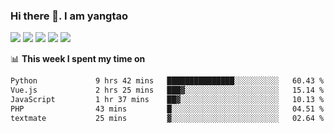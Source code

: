 ### Hi there 👋. I am yangtao 

<!-- **runtu666/runtu666** is a ✨ _special_ ✨ repository because its `README.md` (this file) appears on your GitHub profile. -->

![](https://github-profile-summary-cards.vercel.app/api/cards/profile-details?username=runtu666&theme=github)
![](https://github-profile-summary-cards.vercel.app/api/cards/repos-per-language?username=runtu666&theme=github)
![](https://github-profile-summary-cards.vercel.app/api/cards/most-commit-language?username=runtu666&theme=github)
![](https://github-profile-summary-cards.vercel.app/api/cards/stats?&username=runtu666&theme=github)
![](https://github-profile-summary-cards.vercel.app/api/cards/productive-time?username=runtu666&theme=github)

📊 **This week I spent my time on**
<!--START_SECTION:waka-->

```txt
Python             9 hrs 42 mins   ███████████████░░░░░░░░░░   60.43 %
Vue.js             2 hrs 25 mins   ███▓░░░░░░░░░░░░░░░░░░░░░   15.14 %
JavaScript         1 hr 37 mins    ██▓░░░░░░░░░░░░░░░░░░░░░░   10.13 %
PHP                43 mins         █░░░░░░░░░░░░░░░░░░░░░░░░   04.51 %
textmate           25 mins         ▓░░░░░░░░░░░░░░░░░░░░░░░░   02.64 %
```

<!--END_SECTION:waka-->


[comment]: <> (Here are some ideas to get you started:)

[comment]: <> (- 🔭 I’m currently working on tal)

[comment]: <> (- 🌱 I’m currently learning devops)

[comment]: <> (- 👯 I’m looking to collaborate on ...)

[comment]: <> (- 🤔 I’m looking for help with ...)

[comment]: <> (- 💬 Ask me about ...)

[comment]: <> (- 📫 How to reach me: ...)

[comment]: <> (- 😄 Pronouns: ...)

[comment]: <> (- ⚡ Fun fact: ...)
